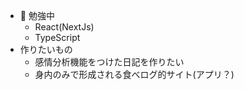 
- 🌱 勉強中
  - React(NextJs)
  - TypeScript
- 作りたいもの
  - 感情分析機能をつけた日記を作りたい
  - 身内のみで形成される食べログ的サイト(アプリ？)
<!--
**tonk4astu/tonk4astu** is a ✨ _special_ ✨ repository because its `README.md` (this file) appears on your GitHub profile.

Here are some ideas to get you started:

- 🔭 I’m currently working on ...
- 🌱 I’m currently learning ...
- 👯 I’m looking to collaborate on ...
- 🤔 I’m looking for help with ...
- 💬 Ask me about ...
- 📫 How to reach me: ...
- 😄 Pronouns: ...
- ⚡ Fun fact: ...
-->

